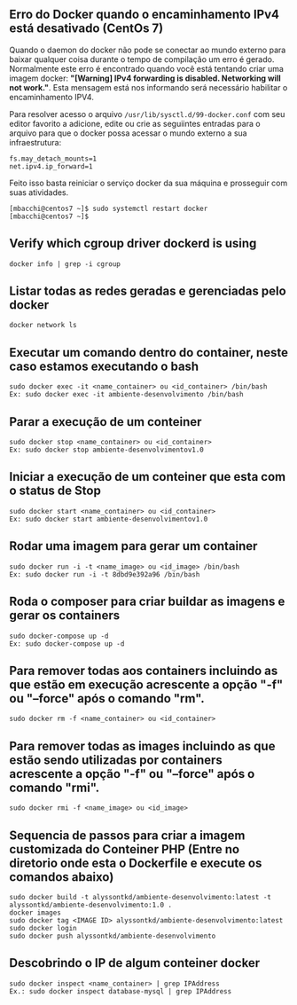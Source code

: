## Erro do Docker quando o encaminhamento IPv4 está desativado (CentOs 7)
Quando o daemon do docker não pode se conectar ao mundo externo para baixar qualquer coisa durante o tempo de compilação um erro é gerado. Normalmente este erro é encontrado quando você está tentando criar uma imagem docker: **"[Warning] IPv4 forwarding is disabled. Networking will not work."**. Esta mensagem está nos informando será necessário habilitar o encaminhamento IPV4.

Para resolver acesso o arquivo `/usr/lib/sysctl.d/99-docker.conf` com seu editor favorito a adicione, edite ou crie as seguiintes entradas para o arquivo para que o docker possa acessar o mundo externo a sua infraestrutura:
```
fs.may_detach_mounts=1
net.ipv4.ip_forward=1
```
Feito isso basta reiniciar o serviço docker da sua máquina e prosseguir com suas atividades.
```
[mbacchi@centos7 ~]$ sudo systemctl restart docker
[mbacchi@centos7 ~]$
```

##  Verify which cgroup driver dockerd is using
```
docker info | grep -i cgroup
```

##  Listar todas as redes geradas e gerenciadas pelo docker
```
docker network ls
```

##  Executar um comando dentro do container, neste caso estamos executando o bash
```
sudo docker exec -it <name_container> ou <id_container> /bin/bash 
Ex: sudo docker exec -it ambiente-desenvolvimento /bin/bash    
```

##  Parar a execução de um conteiner
```
sudo docker stop <name_container> ou <id_container>
Ex: sudo docker stop ambiente-desenvolvimentov1.0
```

##  Iniciar a execução de um conteiner que esta com o status de Stop
```
sudo docker start <name_container> ou <id_container>
Ex: sudo docker start ambiente-desenvolvimentov1.0
```

##  Rodar uma imagem para gerar um container
```
sudo docker run -i -t <name_image> ou <id_image> /bin/bash
Ex: sudo docker run -i -t 8dbd9e392a96 /bin/bash
```

##  Roda o composer para criar buildar as imagens e gerar os containers
```
sudo docker-compose up -d
Ex: sudo docker-compose up -d
```

##  Para remover todas aos containers incluindo as que estão em execução acrescente a opção "-f" ou "–force" após o comando "rm".
```
sudo docker rm -f <name_container> ou <id_container>
```

##  Para remover todas as images incluindo as que estão sendo utilizadas por containers acrescente a opção "-f" ou "–force" após o comando "rmi".
```
sudo docker rmi -f <name_image> ou <id_image>
```

##  Sequencia de passos para criar a imagem customizada do Conteiner PHP (Entre no diretorio onde esta o Dockerfile e execute os comandos abaixo)
```
sudo docker build -t alyssontkd/ambiente-desenvolvimento:latest -t alyssontkd/ambiente-desenvolvimento:1.0 .
docker images
sudo docker tag <IMAGE ID> alyssontkd/ambiente-desenvolvimento:latest
sudo docker login
sudo docker push alyssontkd/ambiente-desenvolvimento
```

##  Descobrindo o IP de algum conteiner docker
```
sudo docker inspect <name_container> | grep IPAddress
Ex.: sudo docker inspect database-mysql | grep IPAddress
```
